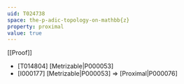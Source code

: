 ```yaml
---
uid: T024738
space: the-p-adic-topology-on-mathbb{z}
property: proximal
value: true
---
```

[[Proof]]

* [T014804] [Metrizable|P000053]
* [I000177] [Metrizable|P000053] => [Proximal|P000076]

